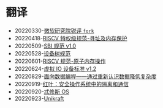 ﻿# 翻译

- 20220330-[微软研究院锐评 `fork`](/tranlation/20220330-get-fork-out-of-my-os.md)
- 20220418-[RISCV 特权级规范-寻址及内存保护](/tranlation/20220418-riscv-priv-addressing-and-memory-protection/doc.md)
- 20220509-[SBI 规范 v1.0](/tranlation/20220509-riscv-sbi-v1/toc.md)
- 20220528-[设备树规范](/tranlation/20220528-devicetree/toc.md)
- 20220601-[RISCV 规范-原子内存操作](/tranlation/20220601-amo.md)
- 20220624-[虚拟 IO 设备标准 v1.2](/tranlation/20220624-virtio/toc.md)
- 20220829-[面向数据编程——通过重新认识数据降低复杂度](/tranlation/20220829-dop/toc.md)
- 20220919-[红叶：安全操作系统中的隔离和通信](/tranlation/20220919-red-leaf.md)
- 20220920-[忒修斯 OS](/tranlation/20220920-theseus/toc.md)
- 20220923-[Unikraft](/tranlation/20220923-unikraft.md)
